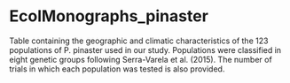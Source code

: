 # EcolMonographs_pinaster
Table containing the geographic and climatic characteristics of the 123 populations of P. pinaster used in our study. Populations were classified in eight genetic groups following Serra-Varela et al. (2015). The number of trials in which each population was tested is also provided. 
